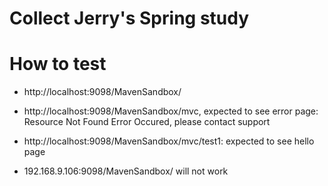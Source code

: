 # Collect Jerry's Spring study

# How to test

* http://localhost:9098/MavenSandbox/

* http://localhost:9098/MavenSandbox/mvc, expected to see error page: Resource Not Found Error Occured, please contact support

* http://localhost:9098/MavenSandbox/mvc/test1: expected to see hello page

* 192.168.9.106:9098/MavenSandbox/ will not work